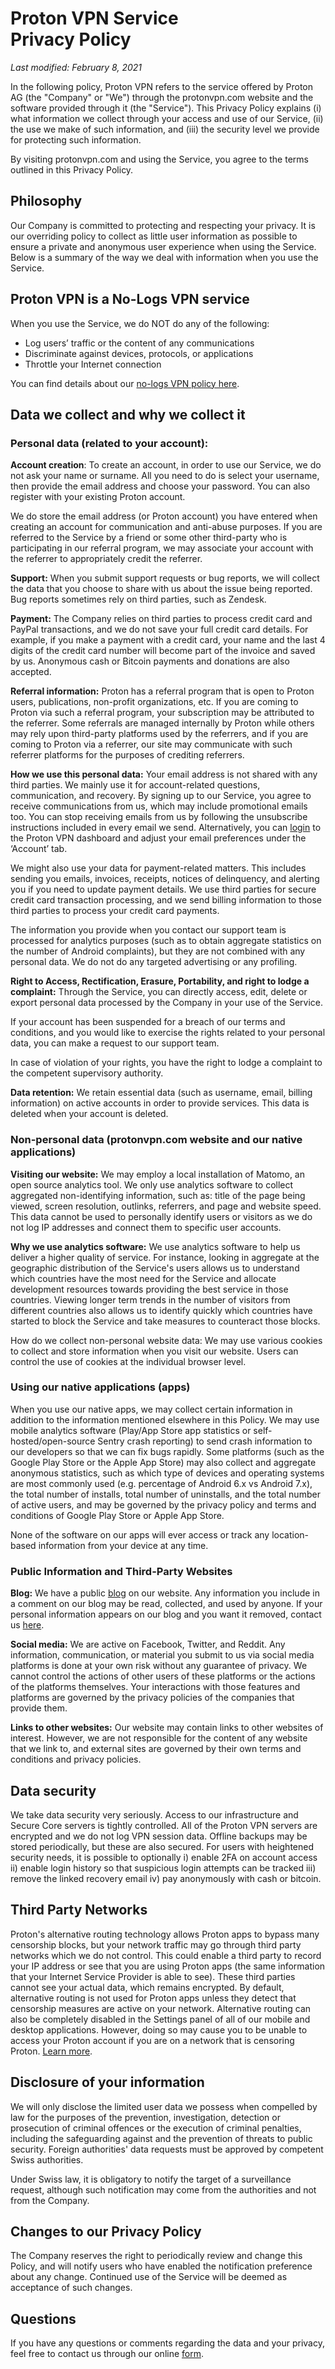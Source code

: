 Proton VPN Service  
Privacy Policy
===================================

_Last modified: February 8, 2021_

In the following policy, Proton VPN refers to the service offered by Proton AG (the "Company" or "We") through the protonvpn.com website and the software provided through it (the "Service"). This Privacy Policy explains (i) what information we collect through your access and use of our Service, (ii) the use we make of such information, and (iii) the security level we provide for protecting such information.

By visiting protonvpn.com and using the Service, you agree to the terms outlined in this Privacy Policy.

Philosophy
----------

Our Company is committed to protecting and respecting your privacy. It is our overriding policy to collect as little user information as possible to ensure a private and anonymous user experience when using the Service. Below is a summary of the way we deal with information when you use the Service.

Proton VPN is a No-Logs VPN service
-----------------------------------

When you use the Service, we do NOT do any of the following:

* Log users’ traffic or the content of any communications
* Discriminate against devices, protocols, or applications
* Throttle your Internet connection

You can find details about our [no-logs VPN policy here](https://protonvpn.com/support/no-logs-vpn/).

Data we collect and why we collect it
-------------------------------------

### Personal data (related to your account):

**Account creation**: To create an account, in order to use our Service, we do not ask your name or surname. All you need to do is select your username, then provide the email address and choose your password. You can also register with your existing Proton account.

We do store the email address (or Proton account) you have entered when creating an account for communication and anti-abuse purposes. If you are referred to the Service by a friend or some other third-party who is participating in our referral program, we may associate your account with the referrer to appropriately credit the referrer.

**Support:** When you submit support requests or bug reports, we will collect the data that you choose to share with us about the issue being reported. Bug reports sometimes rely on third parties, such as Zendesk.

**Payment:** The Company relies on third parties to process credit card and PayPal transactions, and we do not save your full credit card details. For example, if you make a payment with a credit card, your name and the last 4 digits of the credit card number will become part of the invoice and saved by us. Anonymous cash or Bitcoin payments and donations are also accepted.

**Referral information:** Proton has a referral program that is open to Proton users, publications, non-profit organizations, etc. If you are coming to Proton via such a referral program, your subscription may be attributed to the referrer. Some referrals are managed internally by Proton while others may rely upon third-party platforms used by the referrers, and if you are coming to Proton via a referrer, our site may communicate with such referrer platforms for the purposes of crediting referrers.

**How we use this personal data:** Your email address is not shared with any third parties. We mainly use it for account-related questions, communication, and recovery. By signing up to our Service, you agree to receive communications from us, which may include promotional emails too. You can stop receiving emails from us by following the unsubscribe instructions included in every email we send. Alternatively, you can [login](https://account.protonvpn.com/login/ "Login to Proton VPN") to the Proton VPN dashboard and adjust your email preferences under the ‘Account’ tab.

We might also use your data for payment-related matters. This includes sending you emails, invoices, receipts, notices of delinquency, and alerting you if you need to update payment details. We use third parties for secure credit card transaction processing, and we send billing information to those third parties to process your credit card payments.

The information you provide when you contact our support team is processed for analytics purposes (such as to obtain aggregate statistics on the number of Android complaints), but they are not combined with any personal data. We do not do any targeted advertising or any profiling.

**Right to Access, Rectification, Erasure, Portability, and right to lodge a complaint:** Through the Service, you can directly access, edit, delete or export personal data processed by the Company in your use of the Service.

If your account has been suspended for a breach of our terms and conditions, and you would like to exercise the rights related to your personal data, you can make a request to our support team.

In case of violation of your rights, you have the right to lodge a complaint to the competent supervisory authority.

**Data retention:** We retain essential data (such as username, email, billing information) on active accounts in order to provide services. This data is deleted when your account is deleted.

### Non-personal data (protonvpn.com website and our native applications)

**Visiting our website:** We may employ a local installation of Matomo, an open source analytics tool. We only use analytics software to collect aggregated non-identifying information, such as: title of the page being viewed, screen resolution, outlinks, referrers, and page and website speed. This data cannot be used to personally identify users or visitors as we do not log IP addresses and connect them to specific user accounts.

**Why we use analytics software:** We use analytics software to help us deliver a higher quality of service. For instance, looking in aggregate at the geographic distribution of the Service's users allows us to understand which countries have the most need for the Service and allocate development resources towards providing the best service in those countries. Viewing longer term trends in the number of visitors from different countries also allows us to identify quickly which countries have started to block the Service and take measures to counteract those blocks.

How do we collect non-personal website data: We may use various cookies to collect and store information when you visit our website. Users can control the use of cookies at the individual browser level.

### Using our native applications (apps)

When you use our native apps, we may collect certain information in addition to the information mentioned elsewhere in this Policy. We may use mobile analytics software (Play/App Store app statistics or self-hosted/open-source Sentry crash reporting) to send crash information to our developers so that we can fix bugs rapidly. Some platforms (such as the Google Play Store or the Apple App Store) may also collect and aggregate anonymous statistics, such as which type of devices and operating systems are most commonly used (e.g. percentage of Android 6.x vs Android 7.x), the total number of installs, total number of uninstalls, and the total number of active users, and may be governed by the privacy policy and terms and conditions of Google Play Store or Apple App Store.

None of the software on our apps will ever access or track any location-based information from your device at any time.

### Public Information and Third-Party Websites

**Blog:** We have a public [blog](https://protonvpn.com/blog/) on our website. Any information you include in a comment on our blog may be read, collected, and used by anyone. If your personal information appears on our blog and you want it removed, contact us [here](https://protonvpn.com/support-form "Contact our support").

**Social media:** We are active on Facebook, Twitter, and Reddit. Any information, communication, or material you submit to us via social media platforms is done at your own risk without any guarantee of privacy. We cannot control the actions of other users of these platforms or the actions of the platforms themselves. Your interactions with those features and platforms are governed by the privacy policies of the companies that provide them.

**Links to other websites:** Our website may contain links to other websites of interest. However, we are not responsible for the content of any website that we link to, and external sites are governed by their own terms and conditions and privacy policies.

Data security
-------------

We take data security very seriously. Access to our infrastructure and Secure Core servers is tightly controlled. All of the Proton VPN servers are encrypted and we do not log VPN session data. Offline backups may be stored periodically, but these are also secured. For users with heightened security needs, it is possible to optionally i) enable 2FA on account access ii) enable login history so that suspicious login attempts can be tracked iii) remove the linked recovery email iv) pay anonymously with cash or bitcoin.

Third Party Networks
--------------------

Proton's alternative routing technology allows Proton apps to bypass many censorship blocks, but your network traffic may go through third party networks which we do not control. This could enable a third party to record your IP address or see that you are using Proton apps (the same information that your Internet Service Provider is able to see). These third parties cannot see your actual data, which remains encrypted. By default, alternative routing is not used for Proton apps unless they detect that censorship measures are active on your network. Alternative routing can also be completely disabled in the Settings panel of all of our mobile and desktop applications. However, doing so may cause you to be unable to access your Proton account if you are on a network that is censoring Proton. [Learn more](https://proton.me/news/anti-censorship-alternative-routing).

Disclosure of your information
------------------------------

We will only disclose the limited user data we possess when compelled by law for the purposes of the prevention, investigation, detection or prosecution of criminal offences or the execution of criminal penalties, including the safeguarding against and the prevention of threats to public security. Foreign authorities' data requests must be approved by competent Swiss authorities.

Under Swiss law, it is obligatory to notify the target of a surveillance request, although such notification may come from the authorities and not from the Company.

Changes to our Privacy Policy
-----------------------------

The Company reserves the right to periodically review and change this Policy, and will notify users who have enabled the notification preference about any change. Continued use of the Service will be deemed as acceptance of such changes.

Questions
---------

If you have any questions or comments regarding the data and your privacy, feel free to contact us through our online [form](https://protonvpn.com/support-form "Contact our support").